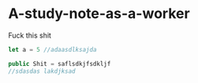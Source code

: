 # A-study-note-as-a-worker
Fuck this shit


```javascript
let a = 5 //adaasdlksajda


```

```cs
public Shit = saflsdkjfsdkljf 
//sdasdas lakdjksad

```
